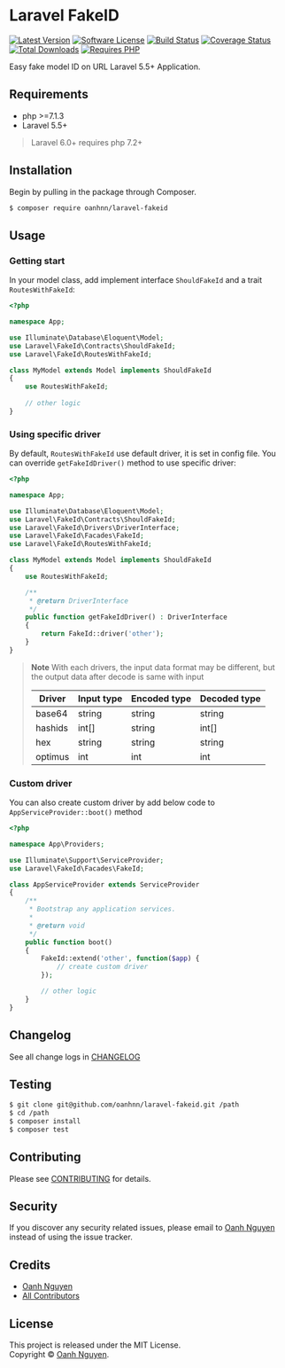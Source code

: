 # Laravel FakeID

[![Latest Version](https://img.shields.io/packagist/v/oanhnn/laravel-fakeid.svg)](https://packagist.org/packages/oanhnn/laravel-fakeid)
[![Software License](https://img.shields.io/github/license/oanhnn/laravel-fakeid.svg)](LICENSE)
[![Build Status](https://img.shields.io/travis/oanhnn/laravel-fakeid/master.svg)](https://travis-ci.org/oanhnn/laravel-fakeid)
[![Coverage Status](https://img.shields.io/coveralls/github/oanhnn/laravel-fakeid/master.svg)](https://coveralls.io/github/oanhnn/laravel-fakeid?branch=master)
[![Total Downloads](https://img.shields.io/packagist/dt/oanhnn/laravel-fakeid.svg)](https://packagist.org/packages/oanhnn/laravel-fakeid)
[![Requires PHP](https://img.shields.io/travis/php-v/oanhnn/laravel-fakeid.svg)](https://travis-ci.org/oanhnn/laravel-fakeid)

Easy fake model ID on URL Laravel 5.5+ Application.

## Requirements

* php >=7.1.3
* Laravel 5.5+

> Laravel 6.0+ requires php 7.2+

## Installation

Begin by pulling in the package through Composer.

```bash
$ composer require oanhnn/laravel-fakeid
```

## Usage

### Getting start

In your model class, add implement interface `ShouldFakeId` and a trait `RoutesWithFakeId`:

```php
<?php

namespace App;

use Illuminate\Database\Eloquent\Model;
use Laravel\FakeId\Contracts\ShouldFakeId;
use Laravel\FakeId\RoutesWithFakeId;

class MyModel extends Model implements ShouldFakeId
{
    use RoutesWithFakeId;
 
    // other logic
}
```


### Using specific driver

By default, `RoutesWithFakeId` use default driver, it is set in config file. You can override `getFakeIdDriver()` method to use specific driver:

```php
<?php

namespace App;

use Illuminate\Database\Eloquent\Model;
use Laravel\FakeId\Contracts\ShouldFakeId;
use Laravel\FakeId\Drivers\DriverInterface;
use Laravel\FakeId\Facades\FakeId;
use Laravel\FakeId\RoutesWithFakeId;

class MyModel extends Model implements ShouldFakeId
{
    use RoutesWithFakeId;

    /**
     * @return DriverInterface
     */
    public function getFakeIdDriver() : DriverInterface
    {
        return FakeId::driver('other');
    }
}
```

> **Note** With each drivers, the input data format may be different, but the output data after decode is same with input
>
> | Driver    | Input type | Encoded type | Decoded type |
> |-----------|------------|--------------|--------------|
> | base64    | string     | string       | string       |
> | hashids   | int[]      | string       | int[]        |
> | hex       | string     | string       | string       |
> | optimus   | int        | int          | int          |

### Custom driver

You can also create custom driver by add below code to `AppServiceProvider::boot()` method

```php
<?php

namespace App\Providers;

use Illuminate\Support\ServiceProvider;
use Laravel\FakeId\Facades\FakeId;

class AppServiceProvider extends ServiceProvider
{
    /**
     * Bootstrap any application services.
     *
     * @return void
     */
    public function boot()
    {
        FakeId::extend('other', function($app) {
            // create custom driver
        });

        // other logic
    }
}
``` 

## Changelog

See all change logs in [CHANGELOG](CHANGELOG.md)

## Testing

```bash
$ git clone git@github.com/oanhnn/laravel-fakeid.git /path
$ cd /path
$ composer install
$ composer test
```

## Contributing

Please see [CONTRIBUTING](CONTRIBUTING.md) for details.

## Security

If you discover any security related issues, please email to [Oanh Nguyen](mailto:oanhnn.bk@gmail.com) instead of 
using the issue tracker.

## Credits

- [Oanh Nguyen](https://github.com/oanhnn)
- [All Contributors](../../contributors)

## License

This project is released under the MIT License.   
Copyright © [Oanh Nguyen](https://oanhnn.github.io).
